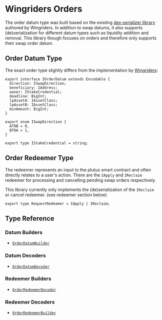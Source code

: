 # Wingriders Orders

The order datum type was built based on the existing [dex-serializer library](https://github.com/WingRiders/dex-serializer) authored by Wingriders. In addition to swap datums, it also supports (de)serialization for different datum types such as liquidity addition and removal.
This library though focuses on orders and therefore only supports their swap order datum.

## Order Datum Type

The exact order type slightly differs from the implementation by [Wingriders](https://github.com/WingRiders/dex-serializer/blob/main/src/RequestDatum.ts):

```
export interface IOrderDatum extends Encodable {
  direction: ISwapDirection;
  beneficiary: IAddress;
  owner: IStakeCredential;
  deadline: BigInt;
  lpAssetA: IAssetClass;
  lpAssetB: IAssetClass;
  minAmount: BigInt;
}

export enum ISwapDirection {
  ATOB = 0,
  BTOA = 1,
}

export type IStakeCredential = string;
```

## Order Redeemer Type

The redeemer represents an input to the plutus smart contract and often directly relates to a user's action.
There are the `IApply` and `IReclaim` redeemer for processing and cancelling pending swap orders respectively.

This library currently only implements the (de)serialization of the `IReclaim` or cancel redeemer. (see redeemer section below)

```
export type RequestRedeemer = IApply | IReclaim;
```

## Type Reference

### Datum Builders

- [`OrderDatumBuilder`](./datums/order-datum.ts)

### Datum Decoders

- [`OrderDatumDecoder`](./datums/order-datum.ts)

### Redeemer Builders

- [`OrderRedeemerDecoder`](./redeemers/order-redeemer.ts)

### Redeemer Decoders

- [`OrderRedeemerBuilder`](./redeemers/order-redeemer.ts)

